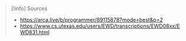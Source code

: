 
> [!info] Sources
> - https://arca.live/b/programmer/89115878?mode=best&p=2
> - https://www.cs.utexas.edu/users/EWD/transcriptions/EWD08xx/EWD831.html 

